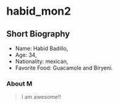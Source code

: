 # habid_mon2

## Short Biography

- Name: Habid Badillo,
- Age: 34,
- Nationality: mexican,
- Favorite Food: Guacamole and Biryeni.

### About M

> I am awesome!!